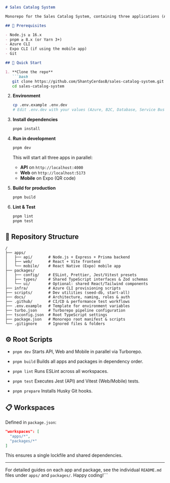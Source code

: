 ````markdown
# Sales Catalog System

Monorepo for the Sales Catalog System, containing three applications (API, Web, Mobile) and shared packages for configuration, types, and UI components.

## 🔧 Prerequisites

- Node.js ≥ 16.x  
- pnpm ≥ 8.x (or Yarn 3+)  
- Azure CLI  
- Expo CLI (if using the mobile app)  
- Git  

## 🚀 Quick Start

1. **Clone the repo**  
   ```bash
   git clone https://github.com/ShantyCerdasB/sales-catalog-system.git
   cd sales-catalog-system
````

2. **Environment**

   ```bash
   cp .env.example .env.dev
   # Edit .env.dev with your values (Azure, B2C, Database, Service Bus, etc.)
   ```

3. **Install dependencies**

   ```bash
   pnpm install
   ```

4. **Run in development**

   ```bash
   pnpm dev
   ```

   This will start all three apps in parallel:

   * **API** on `http://localhost:4000`
   * **Web** on `http://localhost:5173`
   * **Mobile** on Expo (QR code)

5. **Build for production**

   ```bash
   pnpm build
   ```

6. **Lint & Test**

   ```bash
   pnpm lint
   pnpm test
   ```

## 📂 Repository Structure

```
/
├── apps/
│   ├── api/       # Node.js + Express + Prisma backend
│   ├── web/       # React + Vite frontend
│   └── mobile/    # React Native (Expo) mobile app
├── packages/
│   ├── config/    # ESLint, Prettier, Jest/Vitest presets
│   ├── types/     # Shared TypeScript interfaces & Zod schemas
│   └── ui/        # Optional: shared React/Tailwind components
├── infra/         # Azure CLI provisioning scripts
├── scripts/       # Dev utilities (seed-db, start-all)
├── docs/          # Architecture, naming, roles & auth
├── .github/       # CI/CD & performance test workflows
├── .env.example   # Template for environment variables
├── turbo.json     # Turborepo pipeline configuration
├── tsconfig.json  # Root TypeScript settings
├── package.json   # Monorepo root manifest & scripts
└── .gitignore     # Ignored files & folders
```

## ⚙️ Root Scripts

* `pnpm dev`
  Starts API, Web and Mobile in parallel via Turborepo.

* `pnpm build`
  Builds all apps and packages in dependency order.

* `pnpm lint`
  Runs ESLint across all workspaces.

* `pnpm test`
  Executes Jest (API) and Vitest (Web/Mobile) tests.

* `pnpm prepare`
  Installs Husky Git hooks.

## 📋 Workspaces

Defined in `package.json`:

```json
"workspaces": [
  "apps/*",
  "packages/*"
]
```

This ensures a single lockfile and shared dependencies.

---

For detailed guides on each app and package, see the individual `README.md` files under `apps/` and `packages/`. Happy coding!\`\`\`
